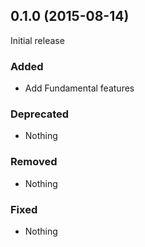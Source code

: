 ## 0.1.0 (2015-08-14)

Initial release

### Added

- Add Fundamental features

### Deprecated

- Nothing

### Removed

- Nothing

### Fixed

- Nothing
